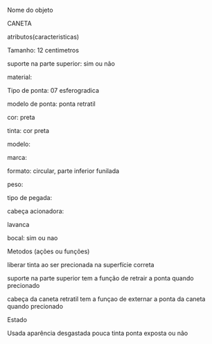 Nome do objeto

CANETA

atributos(caracteristicas)

Tamanho: 12 centimetros

suporte na parte superior: sim ou não

material: 

Tipo de ponta: 07 esferogradica

modelo de ponta: ponta retratil

cor: preta

tinta: cor preta

modelo:

marca:

formato: circular, parte inferior funilada

peso:

tipo de pegada: 

cabeça acionadora:

lavanca

bocal: sim ou nao










Metodos (ações ou funções)

liberar tinta ao ser precionada na superfície correta

suporte na parte superior tem a função de retrair a ponta quando precionado

cabeça da caneta retratil tem a funçao de externar a ponta da caneta quando precionado



Estado

Usada
aparência desgastada
pouca tinta
ponta exposta ou não
